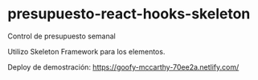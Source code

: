 # presupuesto-react-hooks-skeleton
Control de presupuesto semanal

Utilizo Skeleton Framework para los elementos.

Deploy de demostración:
https://goofy-mccarthy-70ee2a.netlify.com/
